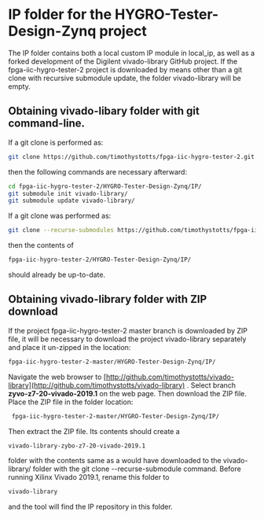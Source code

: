 # IP folder for the HYGRO-Tester-Design-Zynq project
The IP folder contains both a local custom IP module in local_ip, as well as
a forked development of the Digilent vivado-library GitHub project. If the
fpga-iic-hygro-tester-2 project is downloaded by means other than a git clone
with recursive submodule update, the folder vivado-library will be empty.

## Obtaining vivado-libary folder with git command-line.
If a git clone is performed as:
```bash
git clone https://github.com/timothystotts/fpga-iic-hygro-tester-2.git
```
then the following commands are necessary afterward:
```bash
cd fpga-iic-hygro-tester-2/HYGRO-Tester-Design-Zynq/IP/
git submodule init vivado-library/
git submodule update vivado-library/
```
If a git clone was performed as:
```bash
git clone --recurse-submodules https://github.com/timothystotts/fpga-iic-hygro-tester-2.git
```
then the contents of
```bash
fpga-iic-hygro-tester-2/HYGRO-Tester-Design-Zynq/IP/
```
should already be up-to-date.

## Obtaining vivado-library folder with ZIP download
If the project fpga-iic-hygro-tester-2 master branch is downloaded by ZIP file,
it will be necessary to download the project vivado-library separately and place
it un-zipped in the location:
```bash
fpga-iic-hygro-tester-2-master/HYGRO-Tester-Design-Zynq/IP/
```
Navigate the web browser to
[http://github.com/timothystotts/vivado-library](http://github.com/timothystotts/vivado-library)
.
Select branch **zyvo-z7-20-vivado-2019.1** on the web page. Then download the
ZIP file. Place the ZIP file in the folder location:
```bash
 fpga-iic-hygro-tester-2-master/HYGRO-Tester-Design-Zynq/IP/
```
Then extract the ZIP file. Its contents should create a
```bash
vivado-library-zybo-z7-20-vivado-2019.1
```
folder with the contents same as a would have downloaded to the vivado-library/
folder with the git clone --recurse-submodule command.
Before running Xilinx Vivado 2019.1, rename this folder to
```bash
vivado-library
```
and the tool will find the IP repository in this folder.
